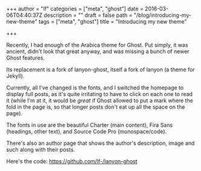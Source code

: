+++
author = "lf"
categories = ["meta", "ghost"]
date = 2016-03-06T04:40:37Z
description = ""
draft = false
path = "/blog/introducing-my-new-theme"
tags = ["meta", "ghost"]
title = "Introducing my new theme"

+++

Recently, I had enough of the Arabica theme for Ghost. Put simply, it was ancient, didn't look that great anyway, and was missing a bunch of newer Ghost features.

Its replacement is a fork of lanyon-ghost, itself a fork of lanyon (a theme for Jekyll).

Currently, all I've changed is the fonts, and I switched the homepage to display full posts, as it's quite irritating to have to click on each one to read it (while I'm at it, it would be *great* if Ghost allowed to put a mark where the fold in the page is, so that longer posts don't eat up all the space on the page).

The fonts in use are the beautiful Charter (main content), Fira Sans (headings, other text), and Source Code Pro (monospace/code).

There's also an author page that shows the author's description, image and such along with their posts.

Here's the code: https://github.com/lf-/lanyon-ghost


